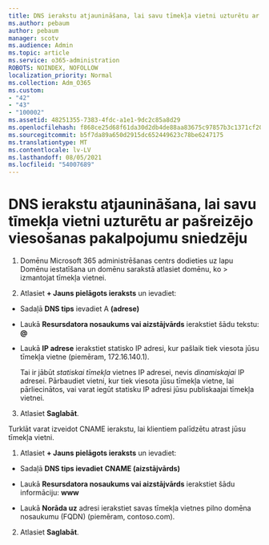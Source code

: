 ```yaml
---
title: DNS ierakstu atjaunināšana, lai savu tīmekļa vietni uzturētu ar pašreizējo viesošanas pakalpojumu sniedzēju
ms.author: pebaum
author: pebaum
manager: scotv
ms.audience: Admin
ms.topic: article
ms.service: o365-administration
ROBOTS: NOINDEX, NOFOLLOW
localization_priority: Normal
ms.collection: Adm_O365
ms.custom:
- "42"
- "43"
- "100002"
ms.assetid: 48251355-7383-4fdc-a1e1-9dc2c85a8d29
ms.openlocfilehash: f868ce25d68f61da30d2db4de88aa83675c97857b3c1371cf2039e0b03895a64
ms.sourcegitcommit: b5f7da89a650d2915dc652449623c78be6247175
ms.translationtype: MT
ms.contentlocale: lv-LV
ms.lasthandoff: 08/05/2021
ms.locfileid: "54007689"
---
```

# <a name="update-dns-records-to-keep-your-website-with-your-current-hosting-provider"></a>DNS ierakstu atjaunināšana, lai savu tīmekļa vietni uzturētu ar pašreizējo viesošanas pakalpojumu sniedzēju

1. Domēnu Microsoft 365 administrēšanas centrs dodieties uz lapu Domēnu iestatīšana un domēnu sarakstā atlasiet domēnu, ko  >  [](https://admin.microsoft.com/Adminportal#/Domains) izmantojat tīmekļa vietnei.

2. Atlasiet **+ Jauns pielāgots ieraksts** un ievadiet:

  - Sadaļā **DNS tips** ievadiet A **(adrese)**

  - Laukā **Resursdatora nosaukums vai aizstājvārds** ierakstiet šādu tekstu: **@**

  - Laukā **IP adrese** ierakstiet statisko IP adresi, kur pašlaik tiek viesota jūsu tīmekļa vietne (piemēram, 172.16.140.1).

    Tai ir jābūt  *statiskai tīmekļa*  vietnes IP adresei, nevis  *dinamiskajai*  IP adresei. Pārbaudiet vietni, kur tiek viesota jūsu tīmekļa vietne, lai pārliecinātos, vai varat iegūt statisku IP adresi jūsu publiskaajai tīmekļa vietnei.

3. Atlasiet **Saglabāt**.

Turklāt varat izveidot CNAME ierakstu, lai klientiem palīdzētu atrast jūsu tīmekļa vietni.
  
1. Atlasiet **+ Jauns pielāgots ieraksts** un ievadiet:

  - Sadaļā **DNS tips ievadiet** **CNAME (aizstājvārds)**

  - Laukā **Resursdatora nosaukums vai aizstājvārds** ierakstiet šādu informāciju: **www**

  - Laukā **Norāda uz** adresi ierakstiet savas tīmekļa vietnes pilno domēna nosaukumu (FQDN) (piemēram, contoso.com).

2. Atlasiet **Saglabāt**.
